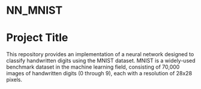 # NN_MNIST

# Project Title
This repository provides an implementation of a neural network designed to classify handwritten digits using the MNIST dataset. MNIST is a widely-used benchmark dataset in the machine learning field, consisting of 70,000 images of handwritten digits (0 through 9), each with a resolution of 28x28 pixels.
